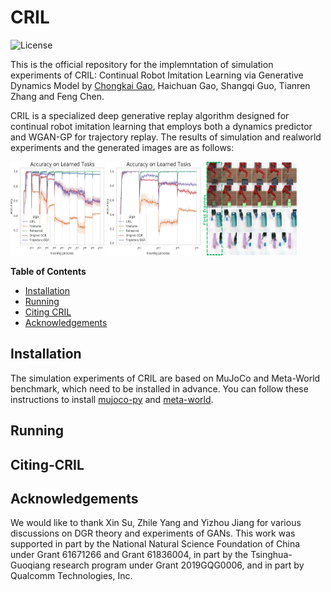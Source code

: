 # CRIL
![License](https://img.shields.io/badge/license-MIT-blue.svg)

This is the official repository for the implemntation of simulation experiments of CRIL: Continual Robot Imitation Learning via Generative Dynamics Model by [Chongkai Gao](http://chongkaigao.com/), Haichuan Gao, Shangqi Guo, Tianren Zhang and Feng Chen.

CRIL is a specialized deep generative replay algorithm designed for continual robot imitation learning that employs both a dynamics predictor and WGAN-GP for trajectory replay. The results of simulation and realworld experiments and the generated images are as follows:

<img src="https://github.com/HeegerGao/CRIL/blob/main/pictures/res1.png" width="150" height="150" alt="res1"/>

<img src="https://github.com/HeegerGao/CRIL/blob/main/pictures/res2.png" width="150" height="150" alt="res2"/>

<img src="https://github.com/HeegerGao/CRIL/blob/main/pictures/CRIL.png" width="150" height="150" alt="CRIL"/>

__Table of Contents__
- [Installation](#installation)
- [Running](#running)
- [Citing CRIL](#citing-cril)
- [Acknowledgements](#acknowledgements)


## Installation
The simulation experiments of CRIL are based on MuJoCo and Meta-World benchmark, which need to be installed in advance. You can follow these instructions to install [mujoco-py](https://github.com/openai/mujoco-py#install-mujoco) and [meta-world](https://github.com/rlworkgroup/metaworld).


## Running

## Citing-CRIL

## Acknowledgements
We would like to thank Xin Su, Zhile Yang and Yizhou
Jiang for various discussions on DGR theory and experiments
of GANs. This work was supported in part by the National
Natural Science Foundation of China under Grant 61671266
and Grant 61836004, in part by the Tsinghua-Guoqiang
research program under Grant 2019GQG0006, and in part by
Qualcomm Technologies, Inc.
